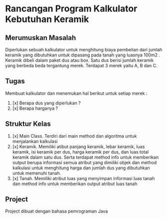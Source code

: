 # Rancangan Program Kalkulator Kebutuhan Keramik

## Merumuskan Masalah
Diperlukan sebuah kalkulator untuk menghitung biaya pembelian dari jumlah keramik yang dibutuhkan untuk dipasang pada tanah yang luasnya 100m2 . Keramik dibeli dalam paket dus atau box. Satu dus berisi jumlah keramik yang berbeda beda tergantung merek. Terdapat 3 merek yaitu A, B dan C.

## Tugas
Membuat kalkulator dan menemukan hal berikut untuk setiap merek :
1. [x] Berapa dus yang diperlukan ?
2. [x] Berapa harganya ?

## Struktur Kelas
1. [x] Main Class. Terdiri dari main method dan algoritma untuk menjalankan kalkulasi
2. [x] Keramik. Memiliki atibut panjang keramik, lebar keramik, luas keramik, isi keramik per dus, harga keramik per dus, dan luas total keramik dalam satu dus. Serta terdapat method info untuk memberikan output berupa informasi semua atribut yang dimiliki objek dan method kalkulasi untuk menghitung harga dan jumlah dus yang dibutuhkan untuk memenuhi tanah.
3. [x] Tanah. Memiliki atribut luas yang menyimpan informasi luas tanah dan method info untuk memberikan output atribut luas tanah

## Project
Project dibuat dengan bahasa pemrograman Java